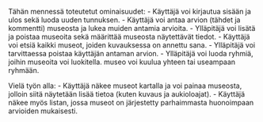 Tähän mennessä toteutetut ominaisuudet:
    - Käyttäjä voi kirjautua sisään ja ulos sekä luoda uuden tunnuksen.
    - Käyttäjä voi antaa arvion (tähdet ja kommentti) museosta ja lukea muiden antamia arvioita.
    - Ylläpitäjä voi lisätä ja poistaa museoita sekä määrittää museosta näytettävät tiedot.
    - Käyttäjä voi etsiä kaikki museot, joiden kuvauksessa on annettu sana.
    - Ylläpitäjä voi tarvittaessa poistaa käyttäjän antaman arvion.
    - Ylläpitäjä voi luoda ryhmiä, joihin museoita voi luokitella. museo voi kuulua yhteen tai useampaan ryhmään.

Vielä työn alla:
    - Käyttäjä näkee museot kartalla ja voi painaa museosta, jolloin siitä näytetään lisää tietoa (kuten kuvaus ja aukioloajat).
    - Käyttäjä näkee myös listan, jossa museot on järjestetty parhaimmasta huonoimpaan arvioiden mukaisesti.
